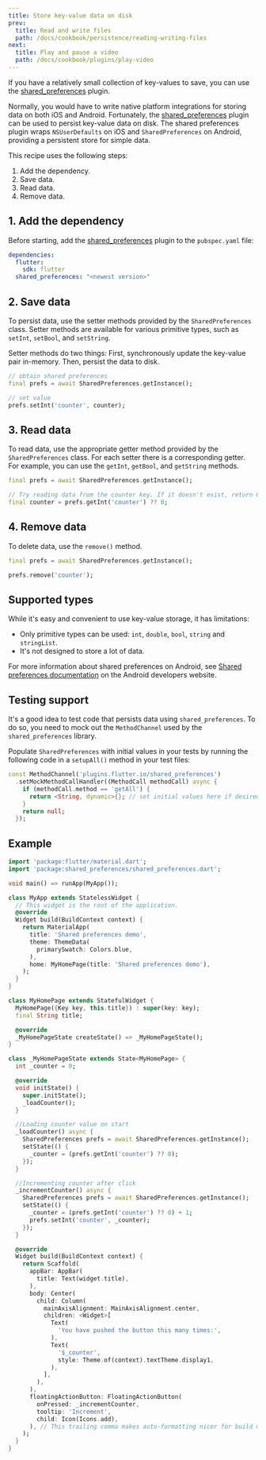 ```yaml
---
title: Store key-value data on disk
prev:
  title: Read and write files
  path: /docs/cookbook/persistence/reading-writing-files
next:
  title: Play and pause a video
  path: /docs/cookbook/plugins/play-video
---
```


If you have a relatively small collection of key-values 
to save, you can use the
[shared_preferences]({{site.pub}}/packages/shared_preferences) plugin.

Normally,
you would have to write native platform integrations for storing
data on both iOS and Android. Fortunately, the
[shared_preferences]({{site.pub-pkg}}/shared_preferences)
plugin can be used to persist key-value data on disk. The shared preferences
plugin wraps `NSUserDefaults` on iOS and `SharedPreferences` on Android,
providing a persistent store for simple data.

This recipe uses the following steps:

  1. Add the dependency.
  2. Save data.
  3. Read data.
  4. Remove data.

## 1. Add the dependency

Before starting, add the
[shared_preferences]({{site.pub-pkg}}/shared_preferences)
plugin to the `pubspec.yaml` file:

```yaml
dependencies:
  flutter:
    sdk: flutter
  shared_preferences: "<newest version>"
```

## 2. Save data

To persist data, use the setter methods provided by the
`SharedPreferences` class. Setter methods are available for various primitive
types, such as `setInt`, `setBool`, and `setString`.

Setter methods do two things: First, synchronously update the key-value pair
in-memory. Then, persist the data to disk.

<!-- skip -->
```dart
// obtain shared preferences
final prefs = await SharedPreferences.getInstance();

// set value
prefs.setInt('counter', counter);
```

## 3. Read data

To read data, use the appropriate getter method provided by the
`SharedPreferences` class. For each setter there is a corresponding getter.
For example, you can use the `getInt`, `getBool`, and `getString` methods.

<!-- skip -->
```dart
final prefs = await SharedPreferences.getInstance();

// Try reading data from the counter key. If it doesn't exist, return 0.
final counter = prefs.getInt('counter') ?? 0;
```

## 4. Remove data

To delete data, use the `remove()` method.

<!-- skip -->
```dart
final prefs = await SharedPreferences.getInstance();

prefs.remove('counter');
```

## Supported types

While it's easy and convenient to use key-value storage, it has limitations:

* Only primitive types can be used: `int`, `double`, `bool`, `string` and
  `stringList`.
* It's not designed to store a lot of data.

For more information about shared preferences on Android, see
[Shared preferences
documentation]({{site.android-dev}}/guide/topics/data/data-storage#pref)
on the Android developers website.

## Testing support

It's a good idea to test code that persists data using
`shared_preferences`. To do so, you need to mock out the
`MethodChannel` used by the `shared_preferences` library.

Populate `SharedPreferences` with initial values in your tests
by running the following code in a `setupAll()` method in your test files:

<!-- skip -->
```dart
const MethodChannel('plugins.flutter.io/shared_preferences')
  .setMockMethodCallHandler((MethodCall methodCall) async {
    if (methodCall.method == 'getAll') {
      return <String, dynamic>{}; // set initial values here if desired
    }
    return null;
  });
```

## Example

```dart
import 'package:flutter/material.dart';
import 'package:shared_preferences/shared_preferences.dart';

void main() => runApp(MyApp());

class MyApp extends StatelessWidget {
  // This widget is the root of the application.
  @override
  Widget build(BuildContext context) {
    return MaterialApp(
      title: 'Shared preferences demo',
      theme: ThemeData(
        primarySwatch: Colors.blue,
      ),
      home: MyHomePage(title: 'Shared preferences demo'),
    );
  }
}

class MyHomePage extends StatefulWidget {
  MyHomePage({Key key, this.title}) : super(key: key);
  final String title;

  @override
  _MyHomePageState createState() => _MyHomePageState();
}

class _MyHomePageState extends State<MyHomePage> {
  int _counter = 0;

  @override
  void initState() {
    super.initState();
    _loadCounter();
  }

  //Loading counter value on start
  _loadCounter() async {
    SharedPreferences prefs = await SharedPreferences.getInstance();
    setState(() {
      _counter = (prefs.getInt('counter') ?? 0);
    });
  }

  //Incrementing counter after click
  _incrementCounter() async {
    SharedPreferences prefs = await SharedPreferences.getInstance();
    setState(() {
      _counter = (prefs.getInt('counter') ?? 0) + 1;
      prefs.setInt('counter', _counter);
    });
  }

  @override
  Widget build(BuildContext context) {
    return Scaffold(
      appBar: AppBar(
        title: Text(widget.title),
      ),
      body: Center(
        child: Column(
          mainAxisAlignment: MainAxisAlignment.center,
          children: <Widget>[
            Text(
              'You have pushed the button this many times:',
            ),
            Text(
              '$_counter',
              style: Theme.of(context).textTheme.display1,
            ),
          ],
        ),
      ),
      floatingActionButton: FloatingActionButton(
        onPressed: _incrementCounter,
        tooltip: 'Increment',
        child: Icon(Icons.add),
      ), // This trailing comma makes auto-formatting nicer for build methods.
    );
  }
}
```
